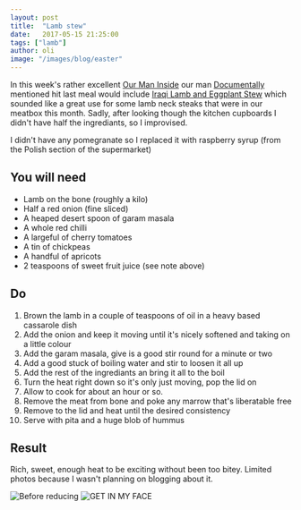 ```yaml
---
layout: post
title:  "Lamb stew"
date:   2017-05-15 21:25:00
tags: ["lamb"] 
author: oli
image: "/images/blog/easter"
---
```


In this week's rather excellent [Our Man Inside](http://documentally.com/newsletter/) our man [Documentally](http://documentally.com/) mentioned hit last meal would include [Iraqi Lamb and Eggplant Stew](https://www.keyingredient.com/recipes/2073565035/iraqi-lamb-and-eggplant-stew-with-pitas/?locale=en_US) which sounded like a great use for some lamb neck steaks that were in our meatbox this month.  Sadly, after looking though the kitchen cupboards I didn't have half the ingrediants, so I improvised.

I didn't have any pomegranate so I replaced it with raspberry syrup (from the Polish section of the supermarket)

## You will need

* Lamb on the bone (roughly a kilo)
* Half a red onion (fine sliced)
* A heaped desert spoon of garam masala
* A whole red chilli
* A largeful of cherry tomatoes
* A tin of chickpeas
* A handful of apricots
* 2 teaspoons of sweet fruit juice (see note above)

## Do

1. Brown the lamb in a couple of teaspoons of oil in a heavy based cassarole dish
2. Add the onion and keep it moving until it's nicely softened and taking on a little colour
3. Add the garam masala, give is a good stir round for a minute or two
4. Add a good stuck of boiling water and stir to loosen it all up
5. Add the rest of the ingrediants an bring it all to the boil
6. Turn the heat right down so it's only just moving, pop the lid on
7. Allow to cook for about an hour or so.
8. Remove the meat from bone and poke any marrow that's liberatable free
9. Remove to the lid and heat until the desired consistency
10. Serve with pita and a huge blob of hummus


## Result

Rich, sweet, enough heat to be exciting without been too bitey.  Limited photos because I wasn't planning on blogging about it.

![Before reducing](/images/blog/lamb_stew_01.jpg)
![GET IN MY FACE](/images/blog/lamb_stew_02.jpg)


